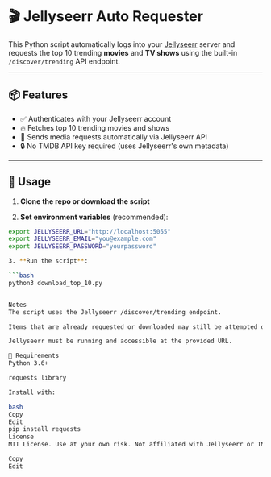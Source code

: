 # 🎬 Jellyseerr Auto Requester

This Python script automatically logs into your [Jellyseerr](https://github.com/fallenbagel/jellyseerr) server and requests the top 10 trending **movies** and **TV shows** using the built-in `/discover/trending` API endpoint.

---

## 📦 Features

- ✅ Authenticates with your Jellyseerr account
- 🔥 Fetches top 10 trending movies and shows
- 📡 Sends media requests automatically via Jellyseerr API
- 🔒 No TMDB API key required (uses Jellyseerr's own metadata)

---

## 🚀 Usage

1. **Clone the repo or download the script**

2. **Set environment variables** (recommended):

```bash
export JELLYSEERR_URL="http://localhost:5055"
export JELLYSEERR_EMAIL="you@example.com"
export JELLYSEERR_PASSWORD="yourpassword"

3. **Run the script**:

```bash
python3 download_top_10.py


Notes
The script uses the Jellyseerr /discover/trending endpoint.

Items that are already requested or downloaded may still be attempted depending on your Jellyseerr settings.

Jellyseerr must be running and accessible at the provided URL.

🔧 Requirements
Python 3.6+

requests library

Install with:

bash
Copy
Edit
pip install requests
License
MIT License. Use at your own risk. Not affiliated with Jellyseerr or TMDB.

Copy
Edit
